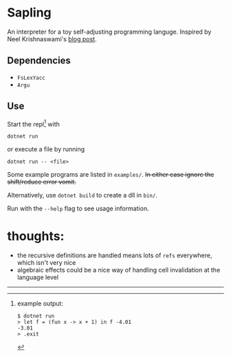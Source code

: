 # Sapling

An interpreter for a toy self-adjusting programming languge.
Inspired by Neel Krishnaswami's [blog post](https://semantic-domain.blogspot.com/2015/07/how-to-implement-spreadsheet.html).

## Dependencies

- `FsLexYacc`
- `Argu`

## Use

Start the repl[^1] with

```
dotnet run
```

or execute a file by running

```
dotnet run -- <file>
```

Some example programs are listed in `examples/`.
~~In either case ignore the shift/reduce error vomit.~~

Alternatively, use `dotnet build` to create a dll in `bin/`.

Run with the `--help` flag to see usage information.

# thoughts:

- the recursive definitions are handled means lots of `refs` everywhere, which isn't very nice
- algebraic effects could be a nice way of handling cell invalidation at the language level

---

[^1]: example output:

    ```
    $ dotnet run
    > let f = (fun x -> x + 1) in f -4.01
    -3.01
    > .exit
    ```
